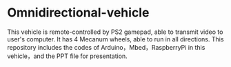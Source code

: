 # Omnidirectional-vehicle
This vehicle is remote-controlled by PS2 gamepad, able to transmit video to user's computer. It has 4 Mecanum wheels, able to run in all directions.
This repository includes the codes of Arduino，Mbed，RaspberryPi in this vehicle，and the PPT file for presentation.
